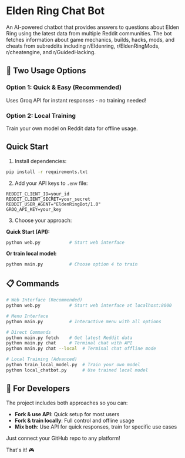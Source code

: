 # Elden Ring Chat Bot

An AI-powered chatbot that provides answers to questions about Elden Ring using the latest data from multiple Reddit communities. The bot fetches information about game mechanics, builds, hacks, mods, and cheats from subreddits including r/Eldenring, r/EldenRingMods, r/cheatengine, and r/GuidedHacking.

## 🚀 Two Usage Options

### Option 1: Quick & Easy (Recommended)
Uses Groq API for instant responses - no training needed!

### Option 2: Local Training 
Train your own model on Reddit data for offline usage.

## Quick Start

1. Install dependencies:
```bash
pip install -r requirements.txt
```

2. Add your API keys to `.env` file:
```
REDDIT_CLIENT_ID=your_id
REDDIT_CLIENT_SECRET=your_secret  
REDDIT_USER_AGENT="EldenRingBot/1.0"
GROQ_API_KEY=your_key
```

3. Choose your approach:

**Quick Start (API):**
```bash
python web.py           # Start web interface
```

**Or train local model:**
```bash
python main.py          # Choose option 4 to train
```

## 📋 Commands

```bash
# Web Interface (Recommended)
python web.py           # Start web interface at localhost:8000

# Menu Interface  
python main.py          # Interactive menu with all options

# Direct Commands
python main.py fetch    # Get latest Reddit data
python main.py chat     # Terminal chat with API
python main.py chat --local  # Terminal chat offline mode

# Local Training (Advanced)
python train_local_model.py  # Train your own model
python local_chatbot.py      # Use trained local model
```

## 🔧 For Developers

The project includes both approaches so you can:
- **Fork & use API**: Quick setup for most users
- **Fork & train locally**: Full control and offline usage
- **Mix both**: Use API for quick responses, train for specific use cases

Just connect your GitHub repo to any platform!

That's it! 🎮 